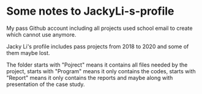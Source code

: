 # Some notes to JackyLi-s-profile

My pass Github account including all projects used school email to create which cannot use anymore.

Jacky Li's profile includes pass projects from 2018 to 2020 and some of them maybe lost.

The folder starts with "Pojrect" means it contains all files needed by the project, starts with "Program" means it only contains the codes, starts with "Report" means it only contains the reports and maybe along with presentation of the case study.
